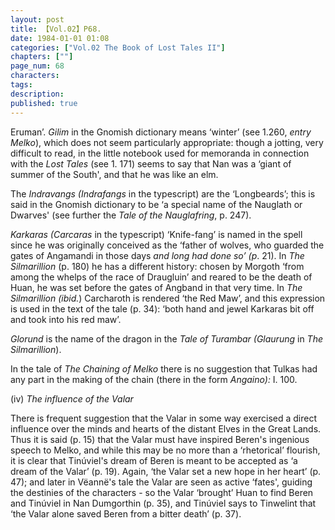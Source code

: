 ```yaml
---
layout: post
title: 【Vol.02】P68.
date: 1984-01-01 01:08
categories: ["Vol.02 The Book of Lost Tales II"]
chapters: [""]
page_num: 68
characters: 
tags: 
description: 
published: true
---
```


<p style="text-indent: 0;">
Eruman’. <I>Gilim</I> in the Gnomish dictionary means ‘winter’ (see 1.260, <I>entry Melko</I>), which does not seem particularly appropriate: though a jotting, very difficult to read, in the little notebook used for memoranda in connection with the <I>Lost Tales</I> (see 1. 171) seems to say that Nan was a ‘giant of summer of the South', and that he was like an elm.
</p>

The <I>Indravangs (Indrafangs</I> in the typescript) are the ‘Longbeards’; this is said in the Gnomish dictionary to be ‘a special name of the Nauglath or Dwarves' (see further the <I>Tale of the Nauglafring</I>, p. 247).

<I>Karkaras (Carcaras</I> in the typescript) ‘Knife-fang’ is named in the spell since he was originally conceived as the ‘father of wolves, who guarded the gates of Angamandi in those days <I>and long had done so’ (p</I>. 21). In <I>The Silmarillion</I> (p. 180) he has a different history: chosen by Morgoth ‘from among the whelps of the race of Draugluin’ and reared to be the death of Huan, he was set before the gates of Angband in that very time. In <I>The Silmarillion (ibid.</I>) Carcharoth is rendered ‘the Red Maw’, and this expression is used in the text of the tale (p. 34): ‘both hand and jewel Karkaras bit off and took into his red maw’.

<I>Glorund</I> is the name of the dragon in the <I>Tale of Turambar (Glaurung</I> in <I>The Silmarillion</I>).

In the tale of <I>The Chaining of Melko</I> there is no suggestion that Tulkas had any part in the making of the chain (there in the form <I>Angaino):</I> I. 100.

(iv)    <I>The influence of the Valar</I>

There is frequent suggestion that the Valar in some way exercised a direct influence over the minds and hearts of the distant Elves in the Great Lands. Thus it is said (p. 15) that the Valar must have inspired Beren's ingenious speech to Melko, and while this may be no more than a ‘rhetorical’ flourish, it is clear that Tinúviel's dream of Beren is meant to be accepted as ‘a dream of the Valar’ (p. 19). Again, ‘the Valar set a new hope in her heart’ (p. 47); and later in Vëannë's tale the Valar are seen as active ‘fates', guiding the destinies of the characters - so the Valar ‘brought’ Huan to find Beren and Tinúviel in Nan Dumgorthin (p. 35), and Tinúviel says to Tinwelint that ‘the Valar alone saved Beren from a bitter death’ (p. 37).

